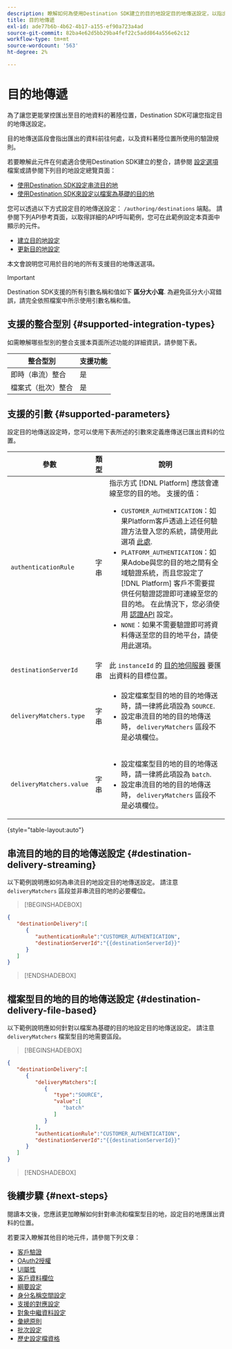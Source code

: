 ```yaml
---
description: 瞭解如何為使用Destination SDK建立的目的地設定目的地傳送設定，以指出匯出的資料前往何處，以及在資料著陸位置使用什麼驗證規則。
title: 目的地傳遞
exl-id: ade77b6b-4b62-4b17-a155-ef90a723a4ad
source-git-commit: 82ba4e62d5bb29ba4fef22c5add864a556e62c12
workflow-type: tm+mt
source-wordcount: '563'
ht-degree: 2%

---
```


# 目的地傳遞

為了讓您更能掌控匯出至目的地資料的著陸位置，Destination SDK可讓您指定目的地傳送設定。

目的地傳送區段會指出匯出的資料前往何處，以及資料著陸位置所使用的驗證規則。

<!-- When configuring a destination, you must specify an authentication rule and one or more `destinationServerId` parameters, corresponding to the destination servers that define where the data will be delivered to. In most cases, the authentication rule that you should use is `CUSTOMER_AUTHENTICATION`.  -->

若要瞭解此元件在何處適合使用Destination SDK建立的整合，請參閱 [設定選項](../configuration-options.md) 檔案或請參閱下列目的地設定總覽頁面：

* [使用Destination SDK設定串流目的地](../../guides/configure-destination-instructions.md#create-destination-configuration)
* [使用Destination SDK來設定以檔案為基礎的目的地](../../guides/configure-file-based-destination-instructions.md#create-destination-configuration)

您可以透過以下方式設定目的地傳送設定： `/authoring/destinations` 端點。 請參閱下列API參考頁面，以取得詳細的API呼叫範例，您可在此範例設定本頁面中顯示的元件。

* [建立目的地設定](../../authoring-api/destination-configuration/create-destination-configuration.md)
* [更新目的地設定](../../authoring-api/destination-configuration/update-destination-configuration.md)

本文會說明您可用於目的地的所有支援目的地傳送選項。

>[!IMPORTANT]
>
>Destination SDK支援的所有引數名稱和值如下 **區分大小寫**. 為避免區分大小寫錯誤，請完全依照檔案中所示使用引數名稱和值。

## 支援的整合型別 {#supported-integration-types}

如需瞭解哪些型別的整合支援本頁面所述功能的詳細資訊，請參閱下表。

| 整合型別 | 支援功能 |
|---|---|
| 即時（串流）整合 | 是 |
| 檔案式（批次）整合 | 是 |

## 支援的引數 {#supported-parameters}

設定目的地傳送設定時，您可以使用下表所述的引數來定義應傳送已匯出資料的位置。

| 參數 | 類型 | 說明 |
|---------|----------|------|
| `authenticationRule` | 字串 | 指示方式 [!DNL Platform] 應該會連線至您的目的地。 支援的值：<ul><li>`CUSTOMER_AUTHENTICATION`：如果Platform客戶透過上述任何驗證方法登入您的系統，請使用此選項 [此處](customer-authentication.md).</li><li>`PLATFORM_AUTHENTICATION`：如果Adobe與您的目的地之間有全域驗證系統，而且您設定了 [!DNL Platform] 客戶不需要提供任何驗證認證即可連線至您的目的地。 在此情況下，您必須使用 [認證API](../../credentials-api/create-credential-configuration.md) 設定。 </li><li>`NONE`：如果不需要驗證即可將資料傳送至您的目的地平台，請使用此選項。 </li></ul> |
| `destinationServerId` | 字串 | 此 `instanceId` 的 [目的地伺服器](../../authoring-api/destination-server/create-destination-server.md) 要匯出資料的目標位置。 |
| `deliveryMatchers.type` | 字串 | <ul><li>設定檔案型目的地的目的地傳送時，請一律將此項設為 `SOURCE`.</li><li>設定串流目的地的目的地傳送時， `deliveryMatchers` 區段不是必填欄位。</li></ul> |
| `deliveryMatchers.value` | 字串 | <ul><li>設定檔案型目的地的目的地傳送時，請一律將此項設為 `batch`.</li><li>設定串流目的地的目的地傳送時， `deliveryMatchers` 區段不是必填欄位。</li></ul> |

{style="table-layout:auto"}

## 串流目的地的目的地傳送設定 {#destination-delivery-streaming}

以下範例說明應如何為串流目的地設定目的地傳送設定。 請注意 `deliveryMatchers` 區段並非串流目的地的必要欄位。

>[!BEGINSHADEBOX]

```json
{
   "destinationDelivery":[
      {
         "authenticationRule":"CUSTOMER_AUTHENTICATION",
         "destinationServerId":"{{destinationServerId}}"
      }
   ]
}
```

>[!ENDSHADEBOX]

## 檔案型目的地的目的地傳送設定 {#destination-delivery-file-based}

以下範例說明應如何針對以檔案為基礎的目的地設定目的地傳送設定。 請注意 `deliveryMatchers` 檔案型目的地需要區段。

>[!BEGINSHADEBOX]

```json
{
   "destinationDelivery":[
      {
         "deliveryMatchers":[
            {
               "type":"SOURCE",
               "value":[
                  "batch"
               ]
            }
         ],
         "authenticationRule":"CUSTOMER_AUTHENTICATION",
         "destinationServerId":"{{destinationServerId}}"
      }
   ]
}
```

>[!ENDSHADEBOX]

## 後續步驟 {#next-steps}

閱讀本文後，您應該更加瞭解如何針對串流和檔案型目的地，設定目的地應匯出資料的位置。

若要深入瞭解其他目的地元件，請參閱下列文章：

* [客戶驗證](customer-authentication.md)
* [OAuth2授權](oauth2-authorization.md)
* [UI屬性](ui-attributes.md)
* [客戶資料欄位](customer-data-fields.md)
* [綱要設定](schema-configuration.md)
* [身分名稱空間設定](identity-namespace-configuration.md)
* [支援的對應設定](supported-mapping-configurations.md)
* [對象中繼資料設定](audience-metadata-configuration.md)
* [彙總原則](aggregation-policy.md)
* [批次設定](batch-configuration.md)
* [歷史設定檔資格](historical-profile-qualifications.md)

